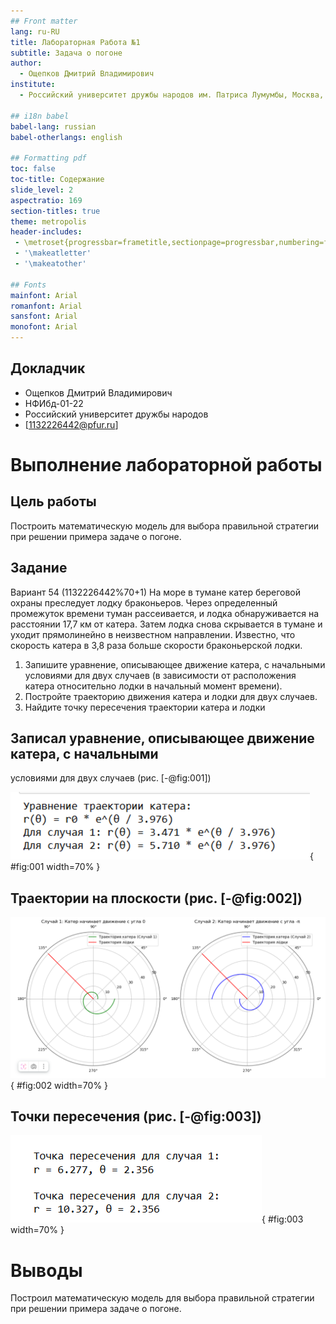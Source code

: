 ```yaml
---
## Front matter
lang: ru-RU
title: Лабораторная Работа №1
subtitle: Задача о погоне
author:
  - Ощепков Дмитрий Владимирович
institute:
  - Российский университет дружбы народов им. Патриса Лумумбы, Москва, Россия

## i18n babel
babel-lang: russian
babel-otherlangs: english

## Formatting pdf
toc: false
toc-title: Содержание
slide_level: 2
aspectratio: 169
section-titles: true
theme: metropolis
header-includes:
 - \metroset{progressbar=frametitle,sectionpage=progressbar,numbering=fraction}
 - '\makeatletter'
 - '\makeatother'

## Fonts
mainfont: Arial
romanfont: Arial
sansfont: Arial
monofont: Arial
---
```



## Докладчик


  * Ощепков Дмитрий Владимирович 
  * НФИбд-01-22
  * Российский университет дружбы народов
  * [1132226442@pfur.ru]
  
# Выполнение лабораторной работы

## Цель работы

Построить математическую модель для выбора правильной стратегии при решении примера задаче о погоне.

## Задание

Вариант 54 (1132226442%70+1)
На море в тумане катер береговой охраны преследует лодку браконьеров.
Через определенный промежуток времени туман рассеивается, и лодка
обнаруживается на расстоянии 17,7 км от катера. Затем лодка снова скрывается в
тумане и уходит прямолинейно в неизвестном направлении. Известно, что скорость
катера в 3,8 раза больше скорости браконьерской лодки.
1. Запишите уравнение, описывающее движение катера, с начальными
условиями для двух случаев (в зависимости от расположения катера
относительно лодки в начальный момент времени).
2. Постройте траекторию движения катера и лодки для двух случаев.
3. Найдите точку пересечения траектории катера и лодки 



## Записал уравнение, описывающее движение катера, с начальными
условиями для двух случаев (рис. [-@fig:001])

![Уравнения](image/3.png){ #fig:001 width=70% }

## Траектории на плоскости (рис. [-@fig:002])

![Графическое представление](image/1.png){ #fig:002 width=70% }

## Точки пересечения (рис. [-@fig:003])

![Координаты](image/2.png){ #fig:003 width=70% }


# Выводы


Построил математическую модель для выбора правильной стратегии при решении примера задаче о погоне.

